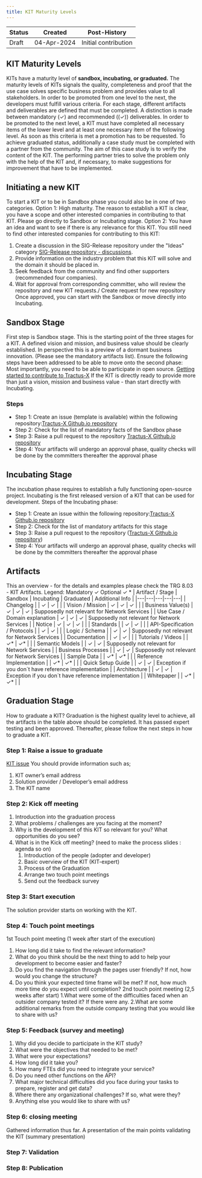 ```yaml
---
title: KIT Maturity Levels
---
```

| Status     | Created      | Post-History                           |
|------------|--------------|----------------------------------------|
| Draft      | 04-Apr-2024  | Initial contribution                   |

## KIT Maturity Levels

KITs have a maturity level of **sandbox, incubating, or graduated.**
The maturity levels of KITs signals the quality, completeness and proof that the use case solves specific business problem and provides value to all stakeholders.
In order to be promoted from one level to the next, the developers must fulfill various criteria. For each stage, different artifacts and deliverables are defined that must be completed. A distinction is made between mandatory (✓) and recommended ((✓)) deliverables. In order to be promoted to the next level, a KIT must have completed all necessary items of the lower level and at least one necessary item of the following level. As soon as this criteria is met a promotion has to be requested. To achieve graduated status, additionally a case study must be completed with a partner from the community. The aim of this case study is to verify the content of the KIT. The performing partner tries to solve the problem only with the help of the KIT and, if necessary, to make suggestions for improvement that have to be implemented.

## Initiating a new KIT

To start a KIT or to be in Sandbox phase you could also be in one of two categories.
Option 1: High maturity. The reason to establish a KIT is clear, you have a scope and other interested companies in contributing to that KIT. Please go directly to Sandbox or Incubating stage.
Option 2: You have an idea and want to see if there is any relevance for this KIT. You still need to find other interested companies for contributing to this KIT:

1. Create a discussion in the SIG-Release repository under the "Ideas" category [SIG-Release repository - discussions](https://github.com/eclipse-tractusx/sig-release/discussions/categories/ideas ).
2. Provide information on the industry problem that this KIT will solve and the domain it should be placed in.
3. Seek feedback from the community and find other supporters (recommended four companies).
4. Wait for approval from corresponding committer, who will review the repository and new KIT requests./
Create request for new repository
Once approved, you can start with the Sandbox or move directly into Incubating.

## Sandbox Stage

First step is Sandbox stage. This is the starting point of the three stages for a KIT. A defined vision and mission, and business value should be clearly established. In perspective this is a preview of a dormant business innovation. (Please see the mandatory artifacts list).
Ensure the following steps have been addressed to be able to move onto the second phase: Most importantly, you need to be able to participate in open source.
[Getting started to contribute to Tractus-X](https://eclipse-tractusx.github.io/docs/oss/getting-started/)
If the KIT is directly ready to provide more than just a vision, mission and business value - than start directly with Incubating.

### Steps

- Step 1: Create an issue (template is available) within the following repository:[Tractus-X Github.io repository](https://github.com/eclipse-tractusx/eclipse-tractusx.github.io)
- Step 2: Check for the list of mandatory facts of the Sandbox phase
- Step 3: Raise a pull request to the repository [Tractus-X Github.io repository](https://github.com/eclipse-tractusx/eclipse-tractusx.github.io)
- Step 4: Your artifacts will undergo an approval phase, quality checks will be done by the committers thereafter the approval phase

## Incubating Stage

The incubation phase requires to establish a fully functioning open-source project. Incubating is the first released version of a KIT that can be used for development.
Steps of the Incubating phase:

- Step 1: Create an issue within the following repository:[Tractus-X Github.io repository](https://github.com/eclipse-tractusx/eclipse-tractusx.github.io)
- Step 2: Check for the list of mandatory artifacts for this stage
- Step 3: Raise a pull request to the repository ([Tractus-X Github.io repository](https://github.com/eclipse-tractusx/eclipse-tractusx.github.io))
- Step 4: Your artifacts will undergo an approval phase, quality checks will be done by the committers thereafter the approval phase

## Artifacts

This an overview - for the details and examples please check the TRG 8.03 - KIT Artifacts.
Legend:
Mandatory ✓
Optional ✓ *
| Artifact / Stage  | Sandbox | Incubating | Graduated | Additional Info  |
|---|---|---|---|---|
|  Changelog |  | ✓ | ✓ |   |
|  Vision / Mission | ✓ | ✓ | ✓ |   |
| Business Value(s) | ✓  | ✓  | ✓ | Supposedly not relevant for Network Services |
| Use Case / Domain explanation | ✓  | ✓  | ✓ | Supposedly not relevant for Network Services |
| Notice  | ✓ | ✓ | ✓ |   |
| Standards  |  | ✓  | ✓  | |
| API-Specification / Protocols  |   | ✓ | ✓ |   |
| Logic / Schema  |  | ✓ | ✓ | Supposedly not relevant for Network Services |
| Documentation  |   | ✓ | ✓ |  |
| Tutorials / Videos  |   | ✓* | ✓* |   |
| Semantic Models  |   | ✓ | ✓ | Supposedly not relevant for Network Services |
| Business Processes  |   | ✓ | ✓ | Supposedly not relevant for Network Services  |
| Sample Data |  | ✓* | ✓* |   |
| Reference Implementation  |   | ✓* | ✓* |   |
| Quick Setup Guide  |  | ✓ | ✓ | Exception if you don´t have reference implementation |
| Architecture  |  | ✓ | ✓ | Exception if you don´t have reference implementation |
| Whitepaper  |   | ✓* | ✓* |   |

## Graduation Stage

How to graduate a KIT?
Graduation is the highest quality level to achieve, all the artifacts in the table above should be completed. It has passed expert testing and been approved. Thereafter, please follow the next steps in how to graduate a KIT.

### Step 1: Raise a issue to graduate

[KIT issue](https://github.com/eclipse-tractusx/eclipse-tractusx.github.io/issues)
You should provide information such as;

1. KIT owner’s email address
2. Solution provider / Developer’s email address
3. The KIT name

### Step 2: Kick off meeting

1. Introduction into the graduation process
2. What problems / challenges are you facing at the moment?
3. Why is the development of this KIT so relevant for you? What opportunities do you see?
4. What is in the Kick off meeting? (need to make the process slides : agenda so on)
   1. Introduction of the people (adopter and developer)
   2. Basic overview of the KIT (KIT-expert)
   3. Process of the Graduation
   4. Arrange two touch point meetings
   5. Send out the feedback survey

### Step 3: Start execution

The solution provider starts on working with the KIT.

### Step 4: Touch point meetings

1st Touch point meeting (1 week after start of the execution)

1. How long did it take to find the relevant information?
2. What do you think should be the next thing to add to help your development to become easier and faster?
3. Do you find the navigation through the pages user friendly? If not, how would you change the structure?
4. Do you think your expected time frame will be met? If not, how much more time do you expect until completion?
2nd touch point meeting (2,5 weeks after start)
1.What were some of the difficulties faced when an outsider company tested it? If there were any.
2.What are some additional remarks from the outside company testing that you would like to share with us?

### Step 5: Feedback (survey and meeting)

1. Why did you decide to participate in the KIT study?
2. What were the objectives that needed to be met?
3. What were your expectations?
4. How long did it take you?
5. How many FTEs did you need to integrate your service?
6. Do you need other functions on the API?
7. What major technical difficulties did you face during your tasks to prepare, register and get data?
8. Where there any organizational challenges? If so, what were they?
9. Anything else you would like to share with us?

### Step 6: closing meeting

Gathered information thus far. A presentation of the main points validating the KIT (summary presentation)

### Step 7: Validation

### Step 8: Publication
